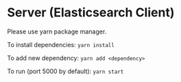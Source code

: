 # Server (Elasticsearch Client)

Please use yarn package manager.

To install dependencies: `yarn install`

To add new dependency: `yarn add <dependency>`

To run (port 5000 by default): `yarn start`